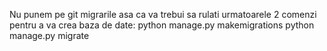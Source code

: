 Nu punem pe git migrarile asa ca va trebui sa rulati urmatoarele 2 comenzi pentru a va crea baza de date:
python manage.py makemigrations
python manage.py migrate